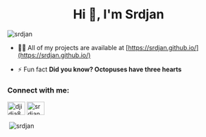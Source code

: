<h1 align="center">Hi 👋, I'm Srdjan</h1>

<p align="left"> <img src="https://komarev.com/ghpvc/?username=srdjan" alt="srdjan" /> </p>

- 👨‍💻 All of my projects are available at [https://srdjan.github.io/](https://srdjan.github.io/)

- ⚡ Fun fact **Did you know? Octopuses have three hearts**

<p align="left">
<h3 align="left">Connect with me:</h3>
<a href="https://twitter.com/djidja8" target="blank"><img align="center" src="https://cdn.jsdelivr.net/npm/simple-icons@3.0.1/icons/twitter.svg" alt="djidja8" height="30" width="40" /></a>
<a href="https://linkedin.com/in/srdjan" target="blank"><img align="center" src="https://cdn.jsdelivr.net/npm/simple-icons@3.0.1/icons/linkedin.svg" alt="srdjan" height="30" width="40" /></a>
</p>

<p>&nbsp;<img align="center" src="https://github-readme-stats.vercel.app/api?username=srdjan&show_icons=true" alt="srdjan" /></p>
